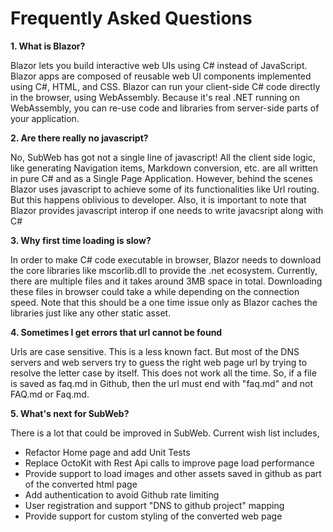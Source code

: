 Frequently Asked Questions
==========================

**1. What is Blazor?**

Blazor lets you build interactive web UIs using C# instead of JavaScript. Blazor apps are composed of reusable web UI components implemented using C#, HTML, and CSS. Blazor can run your client-side C# code directly in the browser, using WebAssembly. Because it's real .NET running on WebAssembly, you can re-use code and libraries from server-side parts of your application.

**2. Are there really no javascript?**

No, SubWeb has got not a single line of javascript! All the client side logic, like generating Navigation items, Markdown conversion, etc. are all written in pure C# and as a Single Page Application. However, behind the scenes Blazor uses javascript to achieve some of its functionalities like Url routing. But this happens oblivious to developer. Also, it is important to note that Blazor provides javascript interop if one needs to write javacsript along with C#

**3. Why first time loading is slow?**

In order to make C# code executable in browser, Blazor needs to download the core libraries like mscorlib.dll to provide the .net ecosystem. Currently, there are multiple files and it takes around 3MB space in total. Downloading these files in browser could take a while depending on the connection speed. Note that this should be a one time issue only as Blazor caches the libraries just like any other static asset.

**4. Sometimes I get errors that url cannot be found**

Urls are case sensitive. This is a less known fact. But most of the DNS servers and web servers try to guess the right web page url by trying to resolve the letter case by itself. This does not work all the time. So, if a file is saved as faq.md in Github, then the url must end with "faq.md" and not FAQ.md or Faq.md.

**5. What's next for SubWeb?**

There is a lot that could be improved in SubWeb. Current wish list includes,

- Refactor Home page and add Unit Tests
- Replace OctoKit with Rest Api calls to improve page load performance
- Provide support to load images and other assets saved in github as part of the converted html page
- Add authentication to avoid Github rate limiting
- User registration and support "DNS to github project" mapping
- Provide support for custom styling of the converted web page

